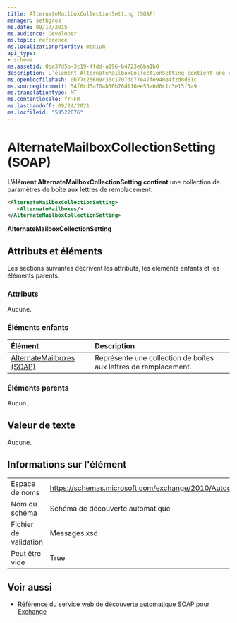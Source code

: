 ```yaml
---
title: AlternateMailboxCollectionSetting (SOAP)
manager: sethgros
ms.date: 09/17/2015
ms.audience: Developer
ms.topic: reference
ms.localizationpriority: medium
api_type:
- schema
ms.assetid: 0ba37d5b-3c19-4fdd-a196-b4723e6ba1b0
description: L’élément AlternateMailboxCollectionSetting contient une collection de paramètres de boîte aux lettres de remplacement.
ms.openlocfilehash: 0b77c25609c35c1707dc77e47fe940e4f2d8d81c
ms.sourcegitcommit: 54f6cd5a704b36b76d110ee53a6d6c1c3e15f5a9
ms.translationtype: MT
ms.contentlocale: fr-FR
ms.lasthandoff: 09/24/2021
ms.locfileid: "59522076"
---
```

# <a name="alternatemailboxcollectionsetting-soap"></a>AlternateMailboxCollectionSetting (SOAP)

**L’élément AlternateMailboxCollectionSetting contient** une collection de paramètres de boîte aux lettres de remplacement. 
  
```XML
<AlternateMailboxCollectionSetting>
   <AlternateMailboxes/>
</AlternateMailboxCollectionSetting>
```

 **AlternateMailboxCollectionSetting**
## <a name="attributes-and-elements"></a>Attributs et éléments

Les sections suivantes décrivent les attributs, les éléments enfants et les éléments parents.
  
### <a name="attributes"></a>Attributs

Aucune.
  
### <a name="child-elements"></a>Éléments enfants

|**Élément**|**Description**|
|:-----|:-----|
|[AlternateMailboxes (SOAP)](alternatemailboxes-soap.md) <br/> |Représente une collection de boîtes aux lettres de remplacement.  <br/> |
   
### <a name="parent-elements"></a>Éléments parents

Aucun.
  
## <a name="text-value"></a>Valeur de texte

Aucune.
  
## <a name="element-information"></a>Informations sur l'élément

|||
|:-----|:-----|
|Espace de noms  <br/> |https://schemas.microsoft.com/exchange/2010/Autodiscover  <br/> |
|Nom du schéma  <br/> |Schéma de découverte automatique  <br/> |
|Fichier de validation  <br/> |Messages.xsd  <br/> |
|Peut être vide  <br/> |True  <br/> |
   
## <a name="see-also"></a>Voir aussi

- [Référence du service web de découverte automatique SOAP pour Exchange](soap-autodiscover-web-service-reference-for-exchange.md)

